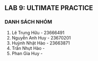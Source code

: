 ## LAB 9: ULTIMATE PRACTICE
### DANH SÁCH NHÓM
1. Lê Trung Hữu - 23666491
2. Nguyễn Anh Huy - 23670201
3. Huỳnh Nhật Hào - 23663871
4. Trần Nhựt Hào -
5. Phan Gia Huy - 
